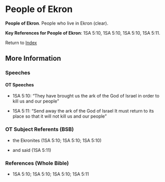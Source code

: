 # People of Ekron
**People of Ekron**. 
People who live in Ekron (clear). 


**Key References for People of Ekron**: 
1SA 5:10, 1SA 5:10, 1SA 5:10, 1SA 5:11. 






Return to [Index](00-Index.md)

## More Information

### Speeches

#### OT Speeches

* 1SA 5:10: “They have brought us the ark of the God of Israel in order to kill us and our people”

* 1SA 5:11: “Send away the ark of the God of Israel It must return to its place so that it will not kill us and our people”

### OT Subject Referents (BSB)

* the Ekronites (1SA 5:10; 1SA 5:10; 1SA 5:10)

* and said (1SA 5:11)



### References (Whole Bible)

* 1SA 5:10; 1SA 5:10; 1SA 5:10; 1SA 5:11



